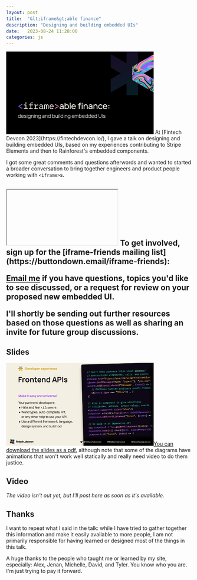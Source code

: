 ```yaml
---
layout: post
title:  "&lt;iframe&gt;able finance"
description: "Designing and building embedded UIs"
date:   2023-08-24 11:28:00
categories: js
---
```


<img class="right" src="/img/iframeable-finance.jpg">
At [Fintech Devcon 2023](https://fintechdevcon.io/), I gave a talk on designing and building embedded UIs, based 
on my experiences contributing to Stripe Elements and then to Rainforest's embedded components.

I got some great comments and questions afterwords and wanted to started a broader conversation to bring together
engineers and product people working with `<iframe>`s.

## <iframe> friends community

<iframe class="right" scrolling="no" src="https://buttondown.email/iframe-friends?as_embed=true"></iframe>
To get involved, sign up for the [iframe-friends mailing list](https://buttondown.email/iframe-friends):

[Email me](mailto:asolove@gmail.com) if you have questions, topics you'd like to see discussed, or a request for 
review on your proposed new embedded UI.

I'll shortly be sending out further resources based on those questions as well as sharing an invite
for future group discussions.

## Slides

[<img class="right" src="/img/iframeable-finance2.jpg"/>You can download the slides as a pdf.](/img/iframeable-finance.pdf) although note that some of the 
diagrams have animations that won't work well statically and really need video to do them justice.

## Video

_The video isn't out yet, but I'll post here as soon as it's available._

## Thanks

I want to repeat what I said in the talk: while I have tried to gather together this information
and make it easily available to more people, I am not primarily responsible for having learned or
designed most of the things in this talk.

A huge thanks to the people who taught me or learned by 
my site, especially: Alex, Jenan, Michelle, David, and Tyler. You know who you are. I'm just trying
to pay it forward.